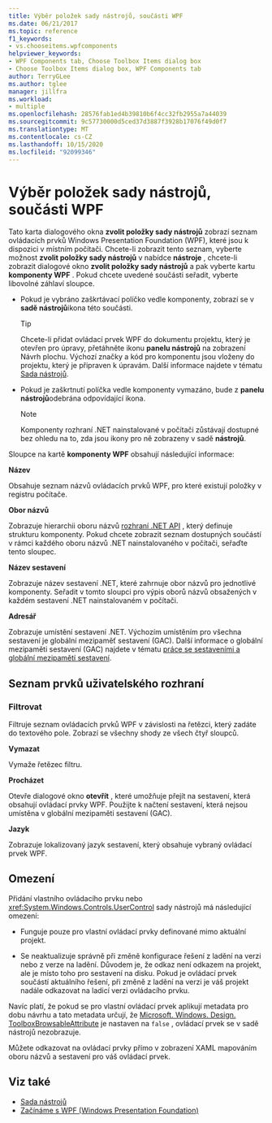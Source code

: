 ```yaml
---
title: Výběr položek sady nástrojů, součásti WPF
ms.date: 06/21/2017
ms.topic: reference
f1_keywords:
- vs.chooseitems.wpfcomponents
helpviewer_keywords:
- WPF Components tab, Choose Toolbox Items dialog box
- Choose Toolbox Items dialog box, WPF Components tab
author: TerryGLee
ms.author: tglee
manager: jillfra
ms.workload:
- multiple
ms.openlocfilehash: 28576fab1ed4b39810b6f4cc32fb2955a7a44039
ms.sourcegitcommit: 9c57730000d5ced37d3887f3928b17076f49d0f7
ms.translationtype: MT
ms.contentlocale: cs-CZ
ms.lasthandoff: 10/15/2020
ms.locfileid: "92099346"
---
```

# <a name="choose-toolbox-items-wpf-components"></a>Výběr položek sady nástrojů, součásti WPF

Tato karta dialogového okna **zvolit položky sady nástrojů** zobrazí seznam ovládacích prvků Windows Presentation Foundation (WPF), které jsou k dispozici v místním počítači. Chcete-li zobrazit tento seznam, vyberte možnost **zvolit položky sady nástrojů** v nabídce **nástroje** , chcete-li zobrazit dialogové okno **zvolit položky sady nástrojů** a pak vyberte kartu **komponenty WPF** . Pokud chcete uvedené součásti seřadit, vyberte libovolné záhlaví sloupce.

- Pokud je vybráno zaškrtávací políčko vedle komponenty, zobrazí se v **sadě nástrojů**ikona této součásti.

    > [!TIP]
    > Chcete-li přidat ovládací prvek WPF do dokumentu projektu, který je otevřen pro úpravy, přetáhněte ikonu **panelu nástrojů** na zobrazení Návrh plochu. Výchozí značky a kód pro komponentu jsou vloženy do projektu, který je připraven k úpravám. Další informace najdete v tématu [Sada nástrojů](../../ide/reference/toolbox.md).

- Pokud je zaškrtnutí políčka vedle komponenty vymazáno, bude z **panelu nástrojů**odebrána odpovídající ikona.

    > [!NOTE]
    > Komponenty rozhraní .NET nainstalované v počítači zůstávají dostupné bez ohledu na to, zda jsou ikony pro ně zobrazeny v sadě **nástrojů**.

Sloupce na kartě **komponenty WPF** obsahují následující informace:

**Název**

Obsahuje seznam názvů ovládacích prvků WPF, pro které existují položky v registru počítače.

**Obor názvů**

Zobrazuje hierarchii oboru názvů [rozhraní .NET API](/dotnet/api/?view=netframework-4.7&preserve-view=true) , který definuje strukturu komponenty. Pokud chcete zobrazit seznam dostupných součástí v rámci každého oboru názvů .NET nainstalovaného v počítači, seřaďte tento sloupec.

**Název sestavení**

Zobrazuje název sestavení .NET, které zahrnuje obor názvů pro jednotlivé komponenty. Seřadit v tomto sloupci pro výpis oborů názvů obsažených v každém sestavení .NET nainstalovaném v počítači.

**Adresář**

Zobrazuje umístění sestavení .NET. Výchozím umístěním pro všechna sestavení je globální mezipaměť sestavení (GAC). Další informace o globální mezipaměti sestavení (GAC) najdete v tématu [práce se sestaveními a globální mezipamětí sestavení](/dotnet/framework/app-domains/working-with-assemblies-and-the-gac).

## <a name="uielement-list"></a>Seznam prvků uživatelského rozhraní

### <a name="filter"></a>Filtrovat

Filtruje seznam ovládacích prvků WPF v závislosti na řetězci, který zadáte do textového pole. Zobrazí se všechny shody ze všech čtyř sloupců.

**Vymazat**

Vymaže řetězec filtru.

**Procházet**

Otevře dialogové okno **otevřít** , které umožňuje přejít na sestavení, která obsahují ovládací prvky WPF. Použijte k načtení sestavení, která nejsou umístěna v globální mezipaměti sestavení (GAC).

**Jazyk**

Zobrazuje lokalizovaný jazyk sestavení, který obsahuje vybraný ovládací prvek WPF.

## <a name="limitations"></a>Omezení

Přidání vlastního ovládacího prvku nebo <xref:System.Windows.Controls.UserControl> sady nástrojů má následující omezení:

- Funguje pouze pro vlastní ovládací prvky definované mimo aktuální projekt.

- Se neaktualizuje správně při změně konfigurace řešení z ladění na verzi nebo z verze na ladění. Důvodem je, že odkaz není odkazem na projekt, ale je místo toho pro sestavení na disku. Pokud je ovládací prvek součástí aktuálního řešení, při změně z ladění na verzi je váš projekt nadále odkazovat na ladicí verzi ovládacího prvku.

Navíc platí, že pokud se pro vlastní ovládací prvek aplikují metadata pro dobu návrhu a tato metadata určují, že [Microsoft. Windows. Design. ToolboxBrowsableAttribute](/previous-versions/visualstudio/visual-studio-2010/bb547991(v=vs.100)) je nastaven na `false` , ovládací prvek se v sadě nástrojů nezobrazuje.

Můžete odkazovat na ovládací prvky přímo v zobrazení XAML mapováním oboru názvů a sestavení pro váš ovládací prvek.

## <a name="see-also"></a>Viz také

- [Sada nástrojů](../../ide/reference/toolbox.md)
- [Začínáme s WPF (Windows Presentation Foundation)](../../designers/getting-started-with-wpf.md)
